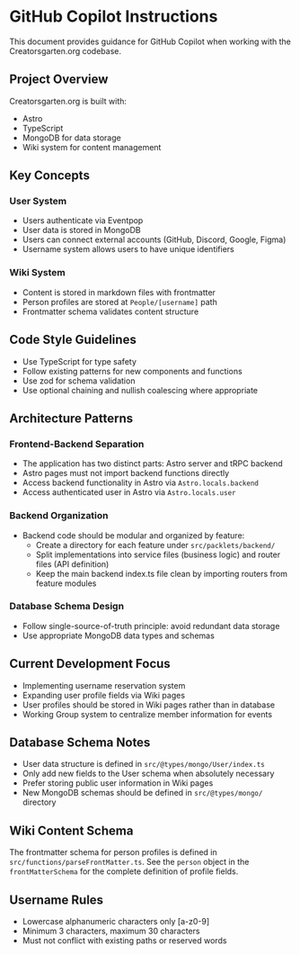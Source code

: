 # GitHub Copilot Instructions

This document provides guidance for GitHub Copilot when working with the Creatorsgarten.org codebase.

## Project Overview

Creatorsgarten.org is built with:

- Astro
- TypeScript
- MongoDB for data storage
- Wiki system for content management

## Key Concepts

### User System

- Users authenticate via Eventpop
- User data is stored in MongoDB
- Users can connect external accounts (GitHub, Discord, Google, Figma)
- Username system allows users to have unique identifiers

### Wiki System

- Content is stored in markdown files with frontmatter
- Person profiles are stored at `People/[username]` path
- Frontmatter schema validates content structure

## Code Style Guidelines

- Use TypeScript for type safety
- Follow existing patterns for new components and functions
- Use zod for schema validation
- Use optional chaining and nullish coalescing where appropriate

## Architecture Patterns

### Frontend-Backend Separation

- The application has two distinct parts: Astro server and tRPC backend
- Astro pages must not import backend functions directly
- Access backend functionality in Astro via `Astro.locals.backend`
- Access authenticated user in Astro via `Astro.locals.user`

### Backend Organization

- Backend code should be modular and organized by feature:
  - Create a directory for each feature under `src/packlets/backend/`
  - Split implementations into service files (business logic) and router files (API definition)
  - Keep the main backend index.ts file clean by importing routers from feature modules

### Database Schema Design

- Follow single-source-of-truth principle: avoid redundant data storage
- Use appropriate MongoDB data types and schemas

## Current Development Focus

- Implementing username reservation system
- Expanding user profile fields via Wiki pages
- User profiles should be stored in Wiki pages rather than in database
- Working Group system to centralize member information for events

## Database Schema Notes

- User data structure is defined in `src/@types/mongo/User/index.ts`
- Only add new fields to the User schema when absolutely necessary
- Prefer storing public user information in Wiki pages
- New MongoDB schemas should be defined in `src/@types/mongo/` directory

## Wiki Content Schema

The frontmatter schema for person profiles is defined in `src/functions/parseFrontMatter.ts`.
See the `person` object in the `frontMatterSchema` for the complete definition of profile fields.

## Username Rules

- Lowercase alphanumeric characters only [a-z0-9]
- Minimum 3 characters, maximum 30 characters
- Must not conflict with existing paths or reserved words
